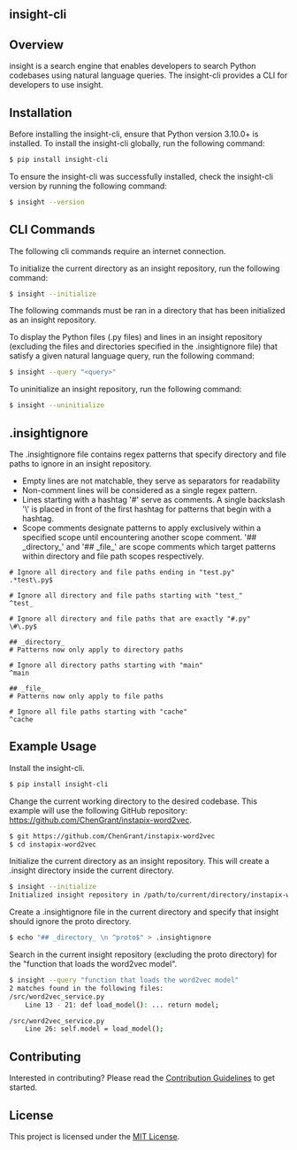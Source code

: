 ## insight-cli

## Overview

insight is a search engine that enables developers to search Python codebases using natural language queries. The insight-cli provides a CLI for developers to use insight.

## Installation

Before installing the insight-cli, ensure that Python version 3.10.0+ is installed. To install the insight-cli globally, run the following command:

```bash
$ pip install insight-cli
```

To ensure the insight-cli was successfully installed, check the insight-cli version by running the following command:

```bash
$ insight --version
```

## CLI Commands

The following cli commands require an internet connection.

To initialize the current directory as an insight repository, run the following command:

```bash
$ insight --initialize
```

The following commands must be ran in a directory that has been initialized as an insight repository.

To display the Python files (.py files) and lines in an insight repository (excluding the files and directories specified in the .insightignore file) that satisfy a given natural language query, run the following command:

```bash
$ insight --query "<query>"
```

To uninitialize an insight repository, run the following command:

```bash
$ insight --uninitialize
```

## .insightignore

The .insightignore file contains regex patterns that specify directory and file paths to ignore in an insight repository.

<ul>
    <li>Empty lines are not matchable, they serve as separators for readability</li>
    <li>Non-comment lines will be considered as a single regex pattern.</li>
    <li>Lines starting with a hashtag '#' serve as comments. A single backslash '\' is placed in front of the first hashtag for patterns that begin with a hashtag.</li>
    <li>Scope comments designate patterns to apply exclusively within a specified scope until encountering another scope comment. '## _directory_' and '## _file_' are scope comments which target patterns within directory and file path scopes respectively.</li>
</ul>

```.insightignore
# Ignore all directory and file paths ending in "test.py"
.*test\.py$

# Ignore all directory and file paths starting with "test_"
^test_

# Ignore all directory and file paths that are exactly "#.py"
\#\.py$

## _directory_
# Patterns now only apply to directory paths

# Ignore all directory paths starting with "main"
^main

## _file_
# Patterns now only apply to file paths

# Ignore all file paths starting with "cache"
^cache
```

## Example Usage

Install the insight-cli.

```bash
$ pip install insight-cli
```

Change the current working directory to the desired codebase. This example will use the following GitHub repository: https://github.com/ChenGrant/instapix-word2vec.

```bash
$ git https://github.com/ChenGrant/instapix-word2vec
$ cd instapix-word2vec
```

Initialize the current directory as an insight repository. This will create a .insight directory inside the current directory.

```bash
$ insight --initialize
Initialized insight repository in /path/to/current/directory/instapix-word2vec
```

Create a .insightignore file in the current directory and specify that insight should ignore the proto directory.

```bash
$ echo "## _directory_ \n ^proto$" > .insightignore
```

Search in the current insight repository (excluding the proto directory) for the "function that loads the word2vec model".

```bash
$ insight --query "function that loads the word2vec model"
2 matches found in the following files:
/src/word2vec_service.py
    Line 13 - 21: def load_model(): ... return model;

/src/word2vec_service.py
    Line 26: self.model = load_model();

```

## Contributing

Interested in contributing? Please read the [Contribution Guidelines](./CONTRIBUTING.md) to get started.

## License

This project is licensed under the [MIT License](./LICENSE).
